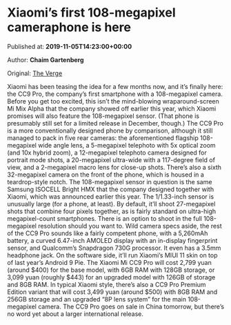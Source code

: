 
# Xiaomi’s first 108-megapixel cameraphone is here

Published at: **2019-11-05T14:23:00+00:00**

Author: **Chaim Gartenberg**

Original: [The Verge](https://www.theverge.com/circuitbreaker/2019/11/5/20949438/xiaomi-cc9-pro-108-megapixel-camera-phone-samsung-sensor)

Xiaomi has been teasing the idea for a few months now, and it’s finally here: the CC9 Pro, the company’s first smartphone with a 108-megapixel camera.
Before you get too excited, this isn’t the mind-blowing wraparound-screen Mi Mix Alpha that the company showed off earlier this year, which Xiaomi promises will also feature the 108-megapixel sensor. (That phone is presumably still set for a limited release in December, though.)
The CC9 Pro is a more conventionally designed phone by comparison, although it still managed to pack in five rear cameras: the aforementioned flagship 108-megapixel wide angle lens, a 5-megapixel telephoto with 5x optical zoom (and 10x hybrid zoom), a 12-megapixel telephoto camera designed for portrait mode shots, a 20-megapixel ultra-wide with a 117-degree field of view, and a 2-megapixel macro lens for close-up shots. There’s also a sixth 32-megapixel camera on the front of the phone, which is housed in a teardrop-style notch.
The 108-megapixel sensor in question is the same Samsung ISOCELL Bright HMX that the company designed together with Xiaomi, which was announced earlier this year. The 1/1.33-inch sensor is unusually large (for a phone, at least). By default, it’ll shoot 27-megapixel shots that combine four pixels together, as is fairly standard on ultra-high megapixel-count smartphones. There is an option to shoot in the full 108-megapixel resolution should you want to.
Wild camera specs aside, the rest of the CC9 Pro sounds like a fairly competent phone, with a 5,260mAh battery, a curved 6.47-inch AMOLED display with an in-display fingerprint sensor, and Qualcomm’s Snapdragon 730G processor. It even has a 3.5mm headphone jack. On the software side, it’ll run Xiaomi’s MIUI 11 skin on top of last year’s Android 9 Pie.
The Xiaomi Mi CC9 Pro will cost 2,799 yuan (around $400) for the base model, with 6GB RAM with 128GB storage, or 3,099 yuan (roughly $443) for an upgraded model with 126GB of storage and 8GB RAM. In typical Xiaomi style, there’s also a CC9 Pro Premium Edition variant that will cost 3,499 yuan (around $500) with 8GB RAM and 256GB storage and an upgraded “8P lens system” for the main 108-megapixel camera.
The CC9 Pro goes on sale in China tomorrow, but there’s no word yet about a larger international release.
